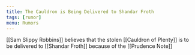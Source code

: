 ```yaml
---
title: The Cauldron is Being Delivered to Shandar Froth
tags: [rumor]
menu: Rumors
---
```


[[Sam Slippy Robbins]] believes that the stolen [[Cauldron of Plenty]] is to be delivered to [[Shandar Froth]] because of the [[Prudence Note]]